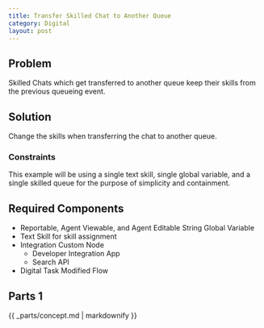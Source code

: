 ```yaml
---
title: Transfer Skilled Chat to Another Queue
category: Digital
layout: post
---
```


## Problem
Skilled Chats which get transferred to another queue keep their skills from the previous queueing event.

## Solution
Change the skills when transferring the chat to another queue.

### Constraints
This example will be using a single text skill, single global variable, and a single skilled queue for the purpose of simplicity and containment.


## Required Components
- Reportable, Agent Viewable, and Agent Editable String Global Variable
- Text Skill for skill assignment
- Integration Custom Node 
  - Developer Integration App
  - Search API
- Digital Task Modified Flow


## Parts 1
{{ _parts/concept.md  | markdownify }}
